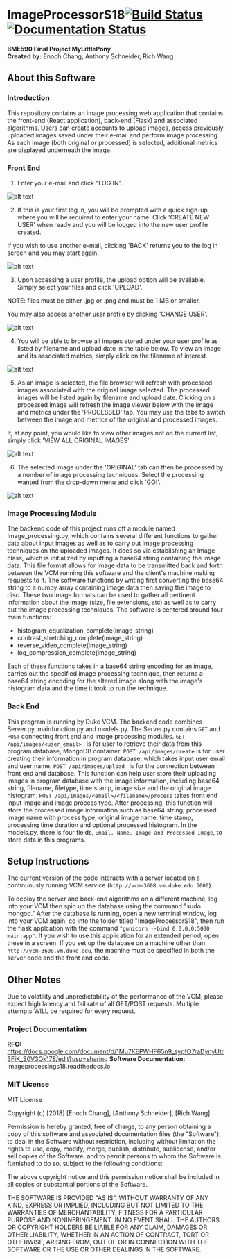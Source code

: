 # ImageProcessorS18[![Build Status](https://travis-ci.org/enoch-chang/ImageProcessorS18.svg?branch=master)](https://travis-ci.org/enoch-chang/ImageProcessorS18) [![Documentation Status](https://readthedocs.org/projects/imageprocessings18/badge/?version=latest)](http://imageprocessings18.readthedocs.io/en/latest/?badge=latest)

**BME590 Final Project MyLittlePony**  
**Created by:** Enoch Chang, Anthony Schneider, Rich Wang
## About this Software
### Introduction
This repository contains an image processing web application that contains the front-end (React application), back-end (Flask) and associated algorithms. Users can create accounts to upload images, access previously uploaded images saved under their e-mail and perform image processing. As each image (both original or processed) is selected, additional metrics are displayed underneath the image.

### Front End

1. Enter your e-mail and click "LOG IN". 

![alt text](https://github.com/enoch-chang/ImageProcessorS18/blob/readme/screenshots/login.png?raw=true)

2. If this is your first log in, you will be prompted with a quick sign-up where you will be required to enter your name. Click 'CREATE NEW USER' when ready and you will be logged into the new user profile created.

If you wish to use another e-mail, clicking 'BACK' returns you to the log in screen and you may start again. 

![alt text](https://github.com/enoch-chang/ImageProcessorS18/blob/readme/screenshots/create-user.png)

3. Upon accessing a user profile, the upload option will be available. Simply select your files and click 'UPLOAD'.

NOTE: files must be either .jpg or .png and must be 1 MB or smaller.

You may also access another user profile by clicking 'CHANGE USER'.

![alt text](https://github.com/enoch-chang/ImageProcessorS18/blob/readme/screenshots/logged-in.png?raw=true)

4. You will be able to browse all images stored under your user profile as listed by filename and upload date in the table below. To view an image and its associated metrics, simply click on the filename of interest.

![alt text](https://github.com/enoch-chang/ImageProcessorS18/blob/readme/screenshots/viewer.png?raw=true)

5. As an image is selected, the file browser will refresh with processed images associated with the original image selected. The processed images will be listed again by filename and upload date. Clicking on a processed image will refresh the image viewer below with the image and metrics under the 'PROCESSED' tab. You may use the tabs to switch between the image and metrics of the original and processed images.

If, at any point, you would like to view other images not on the current list, simply click 'VIEW ALL ORIGINAL IMAGES'.

![alt text](https://github.com/enoch-chang/ImageProcessorS18/blob/readme/screenshots/viewer-p.png?raw=true)

6. The selected image under the 'ORIGINAL' tab can then be processed by a number of image processing techniques. Select the processing wanted from the drop-down menu and click 'GO!'.

![alt text](https://github.com/enoch-chang/ImageProcessorS18/blob/readme/screenshots/process.png?raw=true)


### Image Processing Module
The backend code of this project runs off a module named Image_processing.py, which contains several different functions to gather data about input images as well as to carry out image processing techniques on the uploaded images. It does so via estabilshing an Image class, which is initialized by inputting a base64 string containing the image data. This file format allows for image data to be transmitted back and forth between the VCM running this software and the client's machine making requests to it. The software functions by writing first converting the base64 string to a numpy array containing image data then saving the image to disc. These two image formats can be used to gather all pertinent information about the image (size, file extensions, etc) as well as to carry out the image processing techniques. The software is centered around four main functions: 
* histogram_equalization_complete(image_string)
* contrast_stretching_complete(image_string)
* reverse_video_complete(image_string)
* log_compression_complete(image_string)  

Each of these functions takes in a base64 string encoding for an image, carries out the specified image processing technique, then returns a base64 string encoding for the altered image along with the image's histogram data and the time it took to run the technique.

### Back End 
This program is running by Duke VCM. The backend code combines Server.py, mainfunction.py and models.py. The Server.py contains ```GET``` and ```POST``` connecting front end and image processing modules. ```GET /api/images/<user_email>
``` is for user to retrieve their data from this program database, MongoDB container. ```POST /api/images/create``` is for user creating their information in program database, which takes input user email and user name. ```POST /api/images/upload
 ```   is for the connection between front end and database. This function can help user store their uploading images in program database with the image information, including base64 string, filename, filetype, time stamp, image size and the original image histogram. ```POST /api/images/<email>/<filename>/process``` takes front end input image and image process type. After processing, this function will store the processed image information such as base64 string, processed image name with process type, original image name, time stamp, processing time duration and optional processed histogram. In the models.py, there is four fields, ```Email, Name, Image and Processed Image```, to store data in this programs.
 
## Setup Instructions
The current version of the code interacts with a server located on a continuously running VCM service (```http://vcm-3608.vm.duke.edu:5000```).

To deploy the server and back-end algorithms on a different machine, log into your VCM then spin up the database using the command "sudo mongod." After the database is running, open a new terminal window, log into your VCM again, cd into the folder titled "ImageProcessorS18", then run the flask applcation with the command ```"gunicorn --bind 0.0.0.0:5000 main:app"```. If you wish to use this application for an extended period, open these in a screen. If you set up the database on a machine other than ```http://vcm-3608.vm.duke.edu```, the machine must be specified in both the server code and the front end code. 

## Other Notes
Due to volatility and unpredictability of the performance of the VCM, please expect high latency and fail rate of all GET/POST requests. Multiple attempts WILL be required for every request.

### Project Documentation
**RFC:** https://docs.google.com/document/d/1Mu7KEPWHF65n9_sypfO7raDynyUtr3FiK_S0V3Ok178/edit?usp=sharing
**Software Documentation:** imageprocessings18.readthedocs.io

### MIT License
MIT License

Copyright (c) [2018] [Enoch Chang], [Anthony Schneider], [Rich Wang]

Permission is hereby granted, free of charge, to any person obtaining a copy
of this software and associated documentation files (the "Software"), to deal
in the Software without restriction, including without limitation the rights
to use, copy, modify, merge, publish, distribute, sublicense, and/or sell
copies of the Software, and to permit persons to whom the Software is
furnished to do so, subject to the following conditions:

The above copyright notice and this permission notice shall be included in all
copies or substantial portions of the Software.

THE SOFTWARE IS PROVIDED "AS IS", WITHOUT WARRANTY OF ANY KIND, EXPRESS OR
IMPLIED, INCLUDING BUT NOT LIMITED TO THE WARRANTIES OF MERCHANTABILITY,
FITNESS FOR A PARTICULAR PURPOSE AND NONINFRINGEMENT. IN NO EVENT SHALL THE
AUTHORS OR COPYRIGHT HOLDERS BE LIABLE FOR ANY CLAIM, DAMAGES OR OTHER
LIABILITY, WHETHER IN AN ACTION OF CONTRACT, TORT OR OTHERWISE, ARISING FROM,
OUT OF OR IN CONNECTION WITH THE SOFTWARE OR THE USE OR OTHER DEALINGS IN THE
SOFTWARE.
